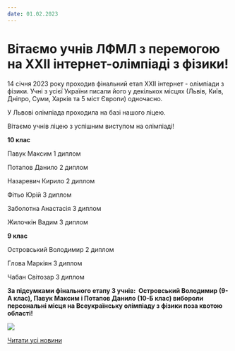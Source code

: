 ```yaml
---
date: 01.02.2023
---
```

# Вітаємо учнів ЛФМЛ з перемогою на XXII інтернет-олімпіаді з фізики!

14 січня 2023 року проходив фінальний етап XXІI інтернет - олімпіади з фізики. Учні з усієї України писали його у декількох місцях (Львів, Київ, Дніпро, Суми, Харків та 5 міст Європи) одночасно.

У Львові олімпіада проходила на базі нашого ліцею.

Вітаємо учнів ліцею з успішним виступом на олімпіаді!

**10 клас**

Павук Максим 1 диплом

Потапов Данило 2 диплом

Назаревич Кирило 2 диплом

Фітьо Юрій 3 диплом

Заболотна Анастасія 3 диплом

Жилочкін Вадим 3 диплом

**9 клас**

Островський Володимир 2 диплом

Глова Маркіян 3 диплом

Чабан Світозар 3 диплом

**За підсумками фінального етапу 3 учнів:  Островський Володимир (9-А клас), Павук Максим і Потапов Данило (10-Б клас) вибороли персональні місця на Всеукраїнську олімпіаду з фізики поза квотою області!**

![](/images/blog/вітаємо-учнів-лфмл-з-перемогою-на-xxii-інтернет-олімпіаді-з/mycollages.png)

[Читати усі новини](/news)
